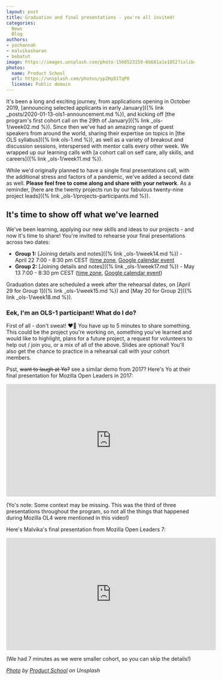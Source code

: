 ```yaml
---
layout: post
title: Graduation and final presentations - you're all invited!
categories: 
  News
  Blog
authors:
- yochannah
- malvikasharan
- bebatut
image: https://images.unsplash.com/photo-1560523159-6b681a1e1852?ixlib=rb-1.2.1&ixid=eyJhcHBfaWQiOjEyMDd9&auto=format&fit=crop&w=2100&q=80
photos:
  name: Product School
  url: https://unsplash.com/photos/ypZHyD1TqP0
  license: Public domain
---
```


It's been a long and exciting journey, from applications opening in October 2019, [announcing selected applicants in early January]({% link _posts/2020-01-13-ols1-announcement.md %}), and kicking off [the program's first cohort call on the 29th of January]({% link _ols-1/week02.md %}). Since then we've had an amazing range of guest speakers from around the world, sharing their expertise on topics in [the OLS syllabus]({% link ols-1.md %}), as well as a variety of breakout and discussion sessions, interspersed with mentor calls every other week. We wrapped up our learning calls with [a cohort call on self care, ally skills, and careers]({% link _ols-1/week11.md %}).  

While we'd originally planned to have a single final presentations call, with the additional stress and factors of a pandemic, we've added a second date as well. **Please feel free to come along and share with your network**. As a reminder, [here are the twenty projects run by our fabulous twenty-nine project leads]({% link _ols-1/projects-participants.md %}).


## It's time to show off what we've learned

We've been learning, applying our new skills and ideas to our projects - and now it's time to share! You're invited to rehearse your final presentations across two dates:

- **Group 1:** [Joining details and notes]({% link _ols-1/week14.md %}) - April 22 7:00 - 8:30 pm CEST ([time zone](https://arewemeetingyet.com/Berlin/2020-04-22/19:00/OLS-1%20Cohort%20Call%20(Week%2014)), [Google calendar event](https://calendar.google.com/event?action=TEMPLATE&tmeid=XzhjcTNhaGhwOG9wa2NiOW84Z29rNGI5azZzcjQyYmExODkwamViOW44bDFqMGNocDhjcjNhYzluODggYWd0cXA1Z2NyNXYycHBnNm5hZmtzMDlxbWNAZw&tmsrc=agtqp5gcr5v2ppg6nafks09qmc%40group.calendar.google.com)
- **Group 2:** [Joining details and notes]({% link _ols-1/week17.md %}) - May 13 7:00 - 8:30 pm CEST ([time zone](https://arewemeetingyet.com/Berlin/2020-05-13/19:00/OLS-1%20Cohort%20Call%20(Week%2017)), [Google calendar event](https://calendar.google.com/event?action=TEMPLATE&tmeid=Xzg5MzNjY2E0ODkyazJiYTU4NHBqYWI5azcwbzQ2YjlwNzByajBiOW03MTJqOGMxbTZkMmo0Z2kxNm8gYWd0cXA1Z2NyNXYycHBnNm5hZmtzMDlxbWNAZw&tmsrc=agtqp5gcr5v2ppg6nafks09qmc%40group.calendar.google.com))

Graduation dates are scheduled a week after the rehearsal dates, on [April 29 for Group 1]({% link _ols-1/week15.md %}) and [May 20 for Group 2]({% link _ols-1/week18.md %}).

### Eek, I'm an OLS-1 participant! What do I do?

First of all - don't sweat! ❤️🌷 You have up to 5 minutes to share something. This could be the project you're working on, something you've learned and would like to highlight, plans for a future project, a request for volunteers to help out / join you, or a mix of all of the above. Slides are optional! You'll also get the chance to practice in a rehearsal call with your cohort members.

Psst, <span style="text-decoration:line-through">want to laugh at Yo?</span> see a similar demo from 2017? Here's Yo at their final presentation for Mozilla Open Leaders in 2017:

<iframe style="width:560px;height:300px;min-width:560px;min-height:300px;" width="560" height="300" src="https://www.youtube.com/embed/ShMcN8afjl8" frameborder="0" allow="accelerometer; autoplay; encrypted-media; gyroscope; picture-in-picture" allowfullscreen></iframe>

(Yo's note: Some context may be missing. This was the third of three presentations throughout the program, so not all the things that happened during Mozilla OL4 were mentioned in this video!)

Here's Malvika's final presentation from Mozilla Open Leaders 7: 

<iframe style="width:560px;height:300px;min-width:560px;min-height:300px;" width="560" height="300" src="https://www.youtube.com/embed/lwhTqUcwSBo" frameborder="0" allow="accelerometer; autoplay; encrypted-media; gyroscope; picture-in-picture" allowfullscreen></iframe>

(We had 7 minutes as we were smaller cohort, so you can skip the details!)

*[Photo](https://unsplash.com/photos/ypZHyD1TqP0) by [Product School](https://unsplash.com/@productschool) on Unsplash*
